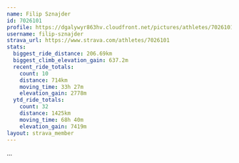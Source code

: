 ```yaml
---
name: Filip Sznajder
id: 7026101
profile: https://dgalywyr863hv.cloudfront.net/pictures/athletes/7026101/2123836/17/large.jpg
username: filip-sznajder
strava_url: https://www.strava.com/athletes/7026101
stats:
  biggest_ride_distance: 206.69km
  biggest_climb_elevation_gain: 637.2m
  recent_ride_totals:
    count: 10
    distance: 714km
    moving_time: 33h 27m
    elevation_gain: 2778m
  ytd_ride_totals:
    count: 32
    distance: 1425km
    moving_time: 68h 40m
    elevation_gain: 7419m
layout: strava_member
--- 
```

...
